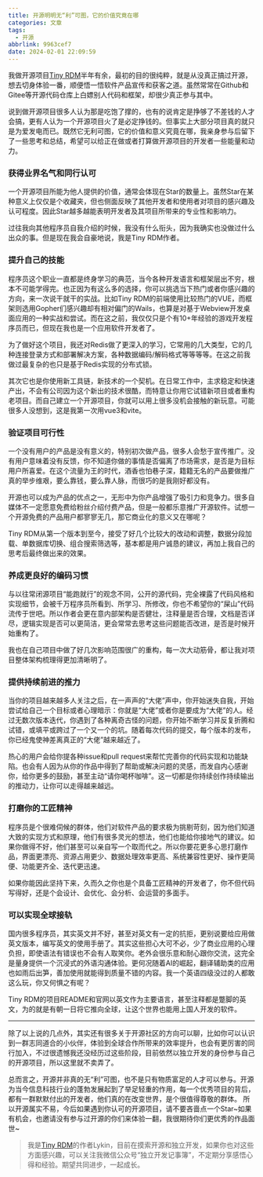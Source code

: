 ```yaml
---
title: 开源明明无“利”可图，它的价值究竟在哪
categories: 文章
tags:
  - 开源
abbrlink: 9963cef7
date: 2024-02-01 22:09:59
---
```

我做开源项目[Tiny RDM](https://redis.tinycraft.cc/zh/)半年有余，最初的目的很纯粹，就是从没真正搞过开源，想去切身体验一番，顺便悟一悟软件产品宣传和获客之道。虽然常常在Github和Gitee等开源代码仓库上白嫖别人代码和框架，却很少真正参与其中。

说到做开源项目很多人认为那是吃饱了撑的，也有的说肯定是挣够了不差钱的人才会搞，更有人认为一个开源项目火了是必定挣钱的。但事实上大部分项目真的就只是为爱发电而已。既然它无利可图，它的价值和意义究竟在哪，我亲身参与后留下了一些思考和总结，希望可以给正在做或者打算做开源项目的开发者一些能量和动力。

### 获得业界名气和同行认可
一个开源项目所能为他人提供的价值，通常会体现在Star的数量上。虽然Star在某种意义上仅仅是个收藏夹，但也侧面反映了其他开发者和使用者对项目的感兴趣及认可程度。因此Star越多越能表明开发者及其项目所带来的专业性和影响力。

过往我向其他程序员自我介绍的时候，我没有什么衔头，因为我确实也没做过什么出众的事。但是现在我会自豪地说，我是Tiny RDM作者。

### 提升自己的技能
程序员这个职业一直都是终身学习的典范，当今各种开发语言和框架层出不穷，根本不可能学得完。也正因为有这么多的选择，你可以挑选当下热门或者你感兴趣的方向，来一次说干就干的实战。比如Tiny RDM的前端使用比较热门的VUE，而框架则选用Gopher们感兴趣却有相对偏门的Wails，也算是对基于Webview开发桌面应用的一种实战和尝试。而在这之前，我仅仅只是个有10+年经验的游戏开发程序员而已，但现在我也是一个应用软件开发者了。

为了做好这个项目，我还对Redis做了更深入的学习，它常用的几大类型，它的几种连接登录方式和部署解决方案，各种数据编码/解码格式等等等等。在这之前我做过最复杂的也只是基于Redis实现的分布式锁。

其次它也是你使用新工具链，新技术的一个契机。在日常工作中，主求稳定和快速产出，不会有公司因为这个新出的技术很酷，而特意让你用它试错新项目或者重构老项目。而自己建立一个开源项目，你就可以用上很多没机会接触的新玩意。可能很多人没想到，这是我第一次用vue3和vite。

### 验证项目可行性
一个没有用户的产品是没有意义的，特别初次做产品，很多人会愁于宣传推广。没有用户意味着没有反馈，你不知道你做的事情是否偏离了市场需求，是否是为目标用户所喜爱。在这个流量为王的时代，酒香也怕巷子深，籍籍无名的产品要做推广真的举步维艰，要么靠钱，要么靠人脉，而很巧的是我刚好都没有。

开源也可以成为产品的优点之一，无形中为你产品增强了吸引力和竞争力。很多自媒体不一定愿意免费给粉丝介绍付费产品，但是一般都乐意推广开源软件。试想一个开源免费的产品用户都寥寥无几，那它商业化的意义又在哪呢？

Tiny RDM从第一个版本到至今，接受了好几个比较大的改动和调整，数据分段加载、单数据库切换、组合搜索筛选等，基本都是用户诚恳的建议，再加上我自己的思考后最终做出来的效果。

### 养成更良好的编码习惯
与以往常闭源项目“能跑就行”的观念不同，公开的源代码，完全裸露了代码风格和实现细节，会被千万程序员所看到、所学习、所修改，你也不希望你的“屎山”代码流传于世吧。所以作者会更在意内部架构是否健壮，注释量是否合理，文档是否详尽，逻辑实现是否可以更简洁，更会常常去思考这些问题能否改进，是否是时候开始重构了。

我也在自己项目中做了好几次影响范围很广的重构，每一次大动筋骨，都让我对项目整体架构梳理得更加清晰明了。

### 提供持续前进的推力
当你的项目越来越多人关注之后，在一声声的“大佬”声中，你开始迷失自我，开始尝试给自己一个目标或者心理暗示：你就是“大佬”或者你是要成为“大佬”的人。经过无数次版本迭代，你遇到了各种离奇古怪的问题，你开始不断学习并反复折腾和试错，或填平或跨过了一个又一个的坑。随着每次代码的提交，每个版本的发布，你已经鬼使神差离真正的“大佬”越来越近了。

热心的用户会给你提各种issue和pull request来帮忙完善你的代码实现和功能缺陷。也会有人因为从你的作品中得到了帮助或解决问题的灵感，而发自内心感谢你，给你更多的鼓励，甚至主动“请你喝杯咖啡”。这一切都是你持续创作持续输出的推动力，让你可以走得越来越远。

### 打磨你的工匠精神
程序员是个很难伺候的群体，他们对软件产品的要求极为挑剔苛刻，因为他们知道大致的实现方式和原理，他们有很多灵光的想法，他们也能给你接地气的建议。如果你做得不好，他们甚至可以亲自写一个取而代之。所以你要花更多心思打磨作品，界面更漂亮、资源占用更少、数据处理效率更高、系统兼容性更好、操作更简便、功能更齐全、迭代更迅速。

如果你能因此坚持下来，久而久之你也是个具备工匠精神的开发者了，你不但代码写得好，还是个会设计、会优化、会分析、会运营的多面手。

### 可以实现全球接轨
国内很多程序员，其实英文并不好，甚至对英文有一定的抗拒，更别说要给应用做英文版本，编写英文的使用手册了。其实这些担心大可不必，少了商业应用的心理负担，即使语法有错误也不会有人取笑你。老外会很乐意和耐心跟你交流，这完全是量身提供一个沉浸式的外语沟通体验。更何况随着AI的崛起，翻译辅助类的应用也如雨后出笋，善加使用就能得到质量不错的内容。我一个英语四级没过的人都敢这么玩，你又何惧之有呢？

Tiny RDM的项目README和官网以英文作为主要语言，甚至注释都是蹩脚的英文，为的就是有朝一日将它推向全球，让这个世界也能用上国人开发的软件。

---

除了以上说的几点外，其实还有很多关于开源社区的方向可以聊，比如你可以认识到一群志同道合的小伙伴，体验到全球合作所带来的效率提升，也会有更厉害的同行加入，不过很遗憾我还没经历过这些阶段，目前依然以独立开发的身份参与自己的开源项目，所以这里就不卖弄了。

总而言之，开源并非真的无“利”可图，也不是只有物质富足的人才可以参与。开源为当今信息科技行业的蓬勃发展起到了举足轻重的作用，每一个优秀项目的背后，都有一群默默付出的开发者，他们真的在改变世界，是个很值得尊敬的群体。
所以开源属实不易，今后如果遇到你认可的开源项目，请不要吝啬点一个Star~如果有机会，也邀请没有参与过开源的你们来体验一翻，我很期待你们更优秀的作品面世~

> 我是[Tiny RDM](https://redis.tinycraft.cc/zh/)的作者Lykin，目前在摸索开源和独立开发，如果你也对这些方面感兴趣，可以关注我微信公众号“独立开发记事簿”，不定期分享感悟心得和经验。期望共同进步，一起成长。
